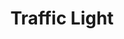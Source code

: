 ---
layout: page
title: Traffic Light
description: "Microprocessors.<br> Automatic Traffic Light System (Assembly language)"
img: assets/img/traffic-light_cropped.gif
redirect: none #https://github.com/xkhainguyen/traffic-light
importance: 4
category: class
---